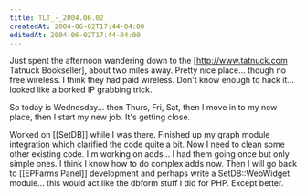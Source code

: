 ```yaml
---
title: TLT_-_2004.06.02
createdAt: 2004-06-02T17:44-04:00
editedAt: 2004-06-02T17:44-04:00
---
```


Just spent the afternoon wandering down to the [http://www.tatnuck.com Tatnuck Bookseller], about two miles away. Pretty nice place... though no free wireless. I think they had paid wireless. Don't know enough to hack it... looked like a borked IP grabbing trick.

So today is Wednesday... then Thurs, Fri, Sat, then I move in to my new place, then I start my new job. It's getting close.

Worked on [[SetDB]] while I was there. Finished up my graph module integration which clarified the code quite a bit. Now I need to clean some other existing code. I'm working on adds... I had them going once but only simple ones. I think I know how to do complex adds now. Then I will go back to [[EPFarms Panel]] development and perhaps write a SetDB::WebWidget module... this would act like the dbform stuff I did for PHP. Except better.

